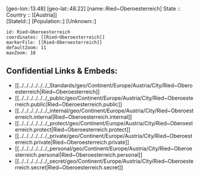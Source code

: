 ﻿---
location: [48.22,13.48] 
mapzoom: [7,12] 
mapmarker: city 
type: City
tags:
- geo/City


SpocWebEntityId: 33736
isDeleted: false
confidential: public

---
[geo-lon::13.48] 
[geo-lat::48.22] 
[name::Ried~Oberoesterreich] 
State ::  
Country :: [[Austria]]  
[StateId::] 
[Population::] 
[Unknown::] 


```leaflet
id: Ried~Oberoesterreich
coordinates: [[Ried~Oberoesterreich]] 
markerFile: [[Ried~Oberoesterreich]] 
defaultZoom: 11 
maxZoom: 18
```


## Confidential Links & Embeds: 
- [[../../../../../../_Standards/geo/Continent/Europe/Austria/City/Ried~Oberoesterreich|Ried~Oberoesterreich]] 
- [[../../../../../../_public/geo/Continent/Europe/Austria/City/Ried~Oberoesterreich.public|Ried~Oberoesterreich.public]] 
- [[../../../../../../_internal/geo/Continent/Europe/Austria/City/Ried~Oberoesterreich.internal|Ried~Oberoesterreich.internal]] 
- [[../../../../../../_protect/geo/Continent/Europe/Austria/City/Ried~Oberoesterreich.protect|Ried~Oberoesterreich.protect]] 
- [[../../../../../../_private/geo/Continent/Europe/Austria/City/Ried~Oberoesterreich.private|Ried~Oberoesterreich.private]] 
- [[../../../../../../_personal/geo/Continent/Europe/Austria/City/Ried~Oberoesterreich.personal|Ried~Oberoesterreich.personal]] 
- [[../../../../../../_secret/geo/Continent/Europe/Austria/City/Ried~Oberoesterreich.secret|Ried~Oberoesterreich.secret]] 
